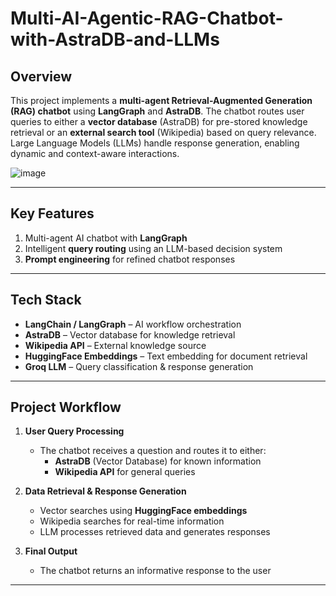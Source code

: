 # Multi-AI-Agentic-RAG-Chatbot-with-AstraDB-and-LLMs


## **Overview**  
This project implements a **multi-agent Retrieval-Augmented Generation (RAG) chatbot** using **LangGraph** and **AstraDB**. The chatbot routes user queries to either a **vector database** (AstraDB) for pre-stored knowledge retrieval or an **external search tool** (Wikipedia) based on query relevance. Large Language Models (LLMs) handle response generation, enabling dynamic and context-aware interactions.  



![image](https://github.com/user-attachments/assets/ad385764-1e89-4ffb-b027-6bbc80d1eff3)

---

## **Key Features**  
1. Multi-agent AI chatbot with **LangGraph**  
2. Intelligent **query routing** using an LLM-based decision system  
3. **Prompt engineering** for refined chatbot responses  

---

## **Tech Stack**  
- **LangChain / LangGraph** – AI workflow orchestration  
- **AstraDB** – Vector database for knowledge retrieval  
- **Wikipedia API** – External knowledge source  
- **HuggingFace Embeddings** – Text embedding for document retrieval  
- **Groq LLM** – Query classification & response generation  

---

## **Project Workflow**  
1. **User Query Processing**  
   - The chatbot receives a question and routes it to either:  
     - **AstraDB** (Vector Database) for known information  
     - **Wikipedia API** for general queries  

2. **Data Retrieval & Response Generation**  
   - Vector searches using **HuggingFace embeddings**  
   - Wikipedia searches for real-time information  
   - LLM processes retrieved data and generates responses  

3. **Final Output**  
   - The chatbot returns an informative response to the user  

---




